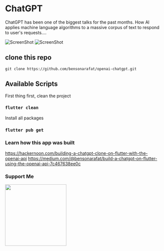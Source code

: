 # ChatGPT 

ChatGPT has been one of the biggest talks for the past months.
How Al applies machine language algorithms to a massive corpus of text to respond to user's requests....

![ScreenShot](/recording/record1.gif)
![ScreenShot](/recording/record1.gif)

## clone this repo

```
git clone https://github.com/bensonarafat/openai-chatgpt.git
```

## Available Scripts

First thing first, clean the project 
### `flutter clean` 

Install all packages
### `flutter pub get`

### Learn how this app was built 
https://hackernoon.com/building-a-chatgpt-clone-on-flutter-with-the-openai-api 
https://medium.com/@bensonarafat/build-a-chatgpt-on-flutter-using-the-openai-api-7c467638ee0c
### Support Me

<a href="https://www.buymeacoffee.com/bensonarafat"><img src="https://cdn.buymeacoffee.com/buttons/v2/default-yellow.png" width="200" /></a>
